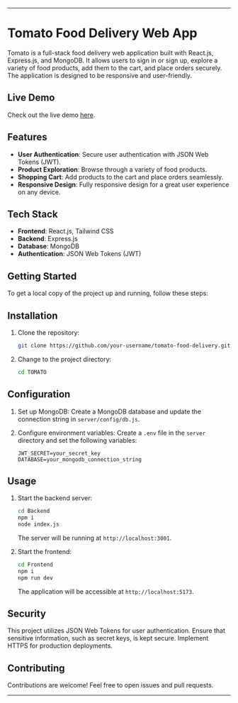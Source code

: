 

---

# Tomato Food Delivery Web App

Tomato is a full-stack food delivery web application built with React.js, Express.js, and MongoDB. It allows users to sign in or sign up, explore a variety of food products, add them to the cart, and place orders securely. The application is designed to be responsive and user-friendly.

## Live Demo

Check out the live demo [here](your_live_demo_url).

## Features

- **User Authentication**: Secure user authentication with JSON Web Tokens (JWT).
- **Product Exploration**: Browse through a variety of food products.
- **Shopping Cart**: Add products to the cart and place orders seamlessly.
- **Responsive Design**: Fully responsive design for a great user experience on any device.

## Tech Stack

- **Frontend**: React.js, Tailwind CSS
- **Backend**: Express.js
- **Database**: MongoDB
- **Authentication**: JSON Web Tokens (JWT)

## Getting Started

To get a local copy of the project up and running, follow these steps:

## Installation

1. Clone the repository:

   ```bash
   git clone https://github.com/your-username/tomato-food-delivery.git
   ```

2. Change to the project directory:

   ```bash
   cd TOMATO
   ```

## Configuration

1. Set up MongoDB: Create a MongoDB database and update the connection string in `server/config/db.js`.

2. Configure environment variables: Create a `.env` file in the `server` directory and set the following variables:

   ```env
   JWT_SECRET=your_secret_key
   DATABASE=your_mongodb_connection_string
   ```

## Usage

1. Start the backend server:

   ```bash
   cd Backend
   npm i
   node index.js
   ```

   The server will be running at `http://localhost:3001`.

2. Start the frontend:

   ```bash
   cd Frontend
   npm i
   npm run dev
   ```

   The application will be accessible at `http://localhost:5173`.


## Security

This project utilizes JSON Web Tokens for user authentication. Ensure that sensitive information, such as secret keys, is kept secure. Implement HTTPS for production deployments.

## Contributing

Contributions are welcome! Feel free to open issues and pull requests.

--- 


